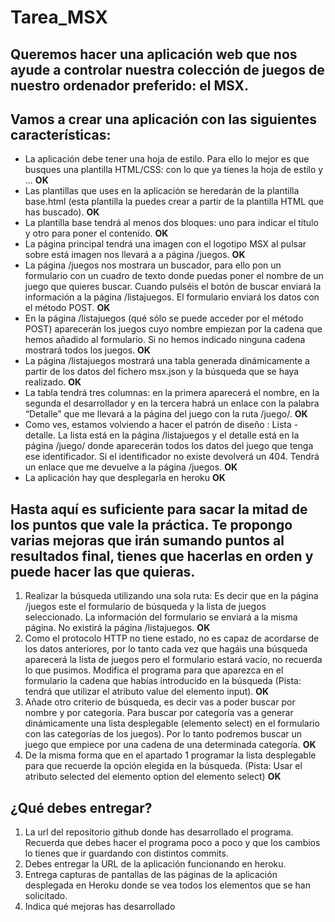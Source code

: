 # Tarea_MSX

## Queremos hacer una aplicación web que nos ayude a controlar nuestra colección de juegos de nuestro ordenador preferido: el MSX.

## Vamos a crear una aplicación con las siguientes características:

+ La aplicación debe tener una hoja de estilo. Para ello lo mejor es que busques una plantilla HTML/CSS: con lo que ya tienes la hoja de estilo y ...  **OK**
+ Las plantillas que uses en la aplicación se heredarán de la plantilla base.html (esta plantilla la puedes crear a partir de la plantilla HTML que has buscado). **OK**
+ La plantilla base tendrá al menos dos bloques: uno para indicar el título y otro para poner el contenido. **OK**
+ La página principal tendrá una imagen con el logotipo MSX al pulsar sobre está imagen  nos llevará a a página /juegos. **OK**
+ La página /juegos nos mostrara un buscador, para ello pon un formulario con un cuadro de texto donde puedas poner el nombre de un juego que quieres buscar.  Cuando pulséis el botón de buscar enviará la información a la página /listajuegos. El formulario enviará los datos con el método POST. **OK**
+ En la página /listajuegos (qué sólo se puede acceder por el método POST) aparecerán los juegos cuyo nombre empiezan por la cadena que hemos añadido al formulario. Si no hemos indicado ninguna cadena mostrará todos los juegos. **OK**
+ La página /listajuegos mostrará una tabla generada dinámicamente a partir de los datos del fichero msx.json y la búsqueda que se haya realizado. **OK**
+ La tabla tendrá tres columnas: en la primera aparecerá el nombre, en la segunda el desarrollador y en la tercera habrá un enlace con la palabra “Detalle” que me llevará a la página del juego con la ruta /juego/<identificador>. **OK**
+ Como ves, estamos volviendo a hacer el patrón de diseño : Lista - detalle. La lista está en la página /listajuegos y el detalle está en la página /juego/<identificador> donde aparecerán todos los datos del juego que tenga ese identificador. Si el identificador no existe devolverá un 404. Tendrá un enlace que me devuelve a la página /juegos. **OK**
+ La aplicación hay que desplegarla en heroku **OK**

## Hasta aquí es suficiente para sacar la mitad de los puntos que vale la práctica. Te propongo varias mejoras que irán sumando puntos al resultados final, tienes que hacerlas en orden y puede hacer las que quieras.

  1. Realizar la búsqueda utilizando una sola ruta: Es decir que en la página /juegos este el formulario de búsqueda y la lista de juegos seleccionado. La             información del formulario se enviará a la misma página. No existirá la página /listajuegos. **OK**
  2. Como el protocolo HTTP no tiene estado, no es capaz de acordarse de los datos anteriores, por lo tanto cada vez que hagáis una búsqueda aparecerá la lista de     juegos pero el formulario estará vacío, no recuerda lo que pusimos. Modifica el programa para que aparezca en el formulario la cadena que habías introducido en la   búsqueda (Pista: tendrá que utilizar el atributo value del elemento input). **OK**
  3. Añade otro criterio de búsqueda, es decir vas a poder buscar por nombre y por categoría. Para buscar por categoría vas a generar dinámicamente una lista         desplegable (elemento select) en el formulario con las categorías de los juegos). Por lo tanto podremos buscar un juego que empiece por una cadena de una           determinada categoría. **OK**
  4. De la misma forma que en el apartado 1 programar la lista desplegable para que recuerde la opción elegida en la búsqueda. (Pista: Usar el atributo selected del   elemento option del elemento select) **OK**

## ¿Qué debes entregar?

  1. La url del repositorio github donde has desarrollado el programa. Recuerda que debes hacer el programa poco a poco y que los cambios lo tienes que ir           guardando con distintos commits. 
  2. Debes entregar la URL de la aplicación funcionando en heroku. 
  3. Entrega capturas de pantallas de las páginas de la aplicación desplegada en Heroku donde se vea todos los elementos que se han solicitado. 
  4. Indica qué mejoras has desarrollado 
